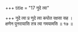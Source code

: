 +++
title = "17 नुदे त्वा"

+++
नुदे त्वा प्र णुदे त्वा कपोत रक्षसा सह ।  
क्षणेन पुनरायासि तत्र त्वा गमयामसि ॥ १७ ॥